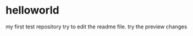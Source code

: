 helloworld
==========

my first test repository
try to edit the readme file.
try the preview changes
